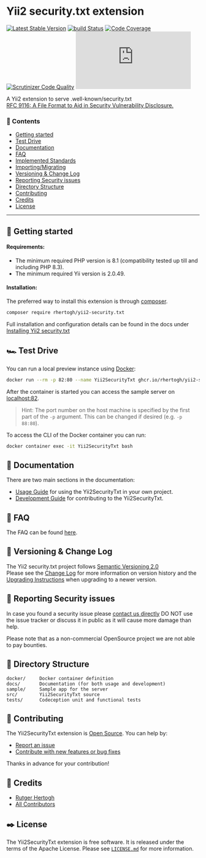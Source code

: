 Yii2 security.txt extension
===========================

[![Latest Stable Version](https://img.shields.io/packagist/v/rhertogh/yii2-security.txt.svg)](https://packagist.org/packages/rhertogh/yii2-security.txt)
[![build Status](https://github.com/rhertogh/yii2-security.txt/actions/workflows/build.yml/badge.svg)](https://github.com/rhertogh/yii2-security.txt/actions/workflows/build.yml)
[![Code Coverage](https://scrutinizer-ci.com/g/rhertogh/yii2-security.txt/badges/coverage.png?b=master)](https://scrutinizer-ci.com/g/rhertogh/yii2-security.txt/?branch=master)
[![Scrutinizer Code Quality](https://scrutinizer-ci.com/g/rhertogh/yii2-security.txt/badges/quality-score.png?b=master)](https://scrutinizer-ci.com/g/rhertogh/yii2-security.txt/?branch=master)
[![GitHub](https://img.shields.io/github/license/rhertogh/yii2-security.txt?color=brightgreen)](https://github.com/rhertogh/yii2-security.txt/blob/master/LICENSE.md)

A Yii2 extension to serve .well-known/security.txt  
[RFC 9116: A File Format to Aid in Security Vulnerability Disclosure.](https://www.rfc-editor.org/rfc/rfc9116)

### 📑 Contents

- [Getting started](#-getting-started)
- [Test Drive](#%EF%B8%8F-test-drive)
- [Documentation](#-documentation)
- [FAQ](#-faq)
- [Implemented Standards](#-implemented-standards)
- [Importing/Migrating](#-importingmigrating)
- [Versioning & Change Log](#-versioning--change-log)
- [Reporting Security issues](#-reporting-security-issues)
- [Directory Structure](#-directory-structure)
- [Contributing](#-contributing)
- [Credits](#-credits)
- [License](#-license)

---

🐣 Getting started
------------------
#### Requirements:
* The minimum required PHP version is 8.1 (compatibility tested up till and including PHP 8.3).
* The minimum required Yii version is 2.0.49.

#### Installation:
The preferred way to install this extension is through [composer](https://getcomposer.org/download/).
```bash
composer require rhertogh/yii2-security.txt
```

Full installation and configuration details can be found in the docs under
[Installing Yii2 security.txt](docs/guide/start-installation.md)


🏎️ Test Drive
----------
You can run a local preview instance using [Docker](https://docker.com/):
```bash
docker run --rm -p 82:80 --name Yii2SecurityTxt ghcr.io/rhertogh/yii2-securitytxt:master
```
After the container is started you can access the sample server on [localhost:82](http://localhost:82).
> Hint: The port number on the host machine is specified by the first part of the `-p` argument.
> This can be changed if desired (e.g. `-p 88:80`).

To access the CLI of the Docker container you can run:
```bash
docker container exec -it Yii2SecurityTxt bash
```


📖 Documentation
----------------
There are two main sections in the documentation:
* [Usage Guide](docs/guide/README.md) for using the Yii2SecurityTxt in your own project.
* [Development Guide](docs/internals/README.md) for contributing to the Yii2SecurityTxt.


🔮 FAQ
------
The FAQ can be found [here](docs/guide/faq.md).

📜 Versioning & Change Log
--------------------------
The Yii2 security.txt project follows [Semantic Versioning 2.0](https://semver.org/spec/v2.0.0.html)  
Please see the [Change Log](CHANGELOG.md) for more information on version history
and the [Upgrading Instructions](UPGRADE.md) when upgrading to a newer version.


🔎 Reporting Security issues
----------------------------
In case you found a security issue please [contact us directly](
https://forms.gle/8aEGxmN51Hvb7oLJ7)
DO NOT use the issue tracker or discuss it in public as it will cause more damage than help.

Please note that as a non-commercial OpenSource project we are not able to pay bounties.


📂 Directory Structure
----------------------
```
docker/     Docker container definition
docs/       Documentation (for both usage and development)
sample/     Sample app for the server
src/        Yii2SecurityTxt source
tests/      Codeception unit and functional tests
```


🚀 Contributing
---------------
The Yii2SecurityTxt extension is [Open Source](LICENSE.md). You can help by:

- [Report an issue](docs/internals/report-an-issue.md)
- [Contribute with new features or bug fixes](docs/internals/pull-request-qa.md)

Thanks in advance for your contribution!


🎉 Credits
----------
- [Rutger Hertogh](https://github.com/rhertogh)
- [All Contributors](https://github.com/rhertogh/yii2-security.txt/graphs/contributors)


✒️ License
----------
The Yii2SecurityTxt extension is free software. It is released under the terms of the Apache License.
Please see [`LICENSE.md`](LICENSE.md) for more information.
